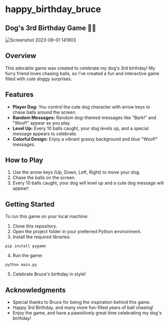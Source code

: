 # happy_birthday_bruce
## Dog's 3rd Birthday Game 🐶🎉

![Screenshot 2023-09-01 141903](https://github.com/hat7r1ck/happy_birthday_bruce/assets/110708720/1d8cfec6-1b0c-444b-b8af-525bb6fdeb22)


## Overview

This adorable game was created to celebrate my dog's 3rd birthday! My furry friend loves chasing balls, so I've created a fun and interactive game filled with cute doggy surprises.

## Features

- **Player Dog:** You control the cute dog character with arrow keys to chase balls around the screen.
- **Random Messages:** Random dog-themed messages like "Bark!" and "Woof!" appear as you play.
- **Level Up:** Every 10 balls caught, your dog levels up, and a special message appears to celebrate.
- **Colorful Design:** Enjoy a vibrant grassy background and blue "Woof!" messages.

## How to Play

1. Use the arrow keys (Up, Down, Left, Right) to move your dog.
2. Chase the balls on the screen.
3. Every 10 balls caught, your dog will level up and a cute dog message will appear!

## Getting Started

To run this game on your local machine:

1. Clone this repository.
2. Open the project folder in your preferred Python environment.
3. Install the required libraries:

```
pip install pygame
```

4. Run the game:

```
python main.py
```
5. Celebrate Bruce's birthday in style!

## Acknowledgments
- Special thanks to Bruce for being the inspiration behind this game.
- Happy 3rd Birthday, and many more fun-filled years of ball chasing!
- Enjoy the game, and have a pawsitively great time celebrating my dog's birthday!

